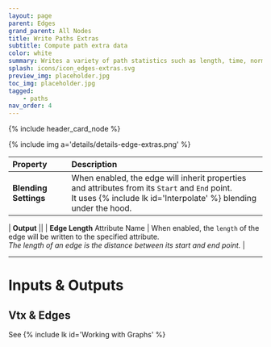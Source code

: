 ```yaml
---
layout: page
parent: Edges
grand_parent: All Nodes
title: Write Paths Extras
subtitle: Compute path extra data
color: white
summary: Writes a variety of path statistics such as length, time, normals, centroids etc
splash: icons/icon_edges-extras.svg
preview_img: placeholder.jpg
toc_img: placeholder.jpg
tagged: 
    - paths
nav_order: 4
---
```


{% include header_card_node %}

{% include img a='details/details-edge-extras.png' %} 

| Property       | Description          |
|:-------------|:------------------|
|**Blending Settings**| When enabled, the edge will inherit properties and attributes from its `Start` and `End` point.<br>It uses {% include lk id='Interpolate' %} blending under the hood. |

| **Output**           ||
| **Edge Length** Attribute Name           | When enabled, the `length` of the edge will be written to the specified attribute.<br>*The length of an edge is the distance between its start and end point.* |

---
# Inputs & Outputs
## Vtx & Edges
See {% include lk id='Working with Graphs' %}